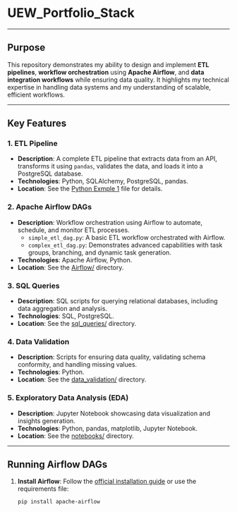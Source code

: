 # UEW_Portfolio_Stack

---

## Purpose

This repository demonstrates my ability to design and implement **ETL pipelines**, **workflow orchestration** using **Apache Airflow**, and **data integration workflows** while ensuring data quality. It highlights my technical expertise in handling data systems and my understanding of scalable, efficient workflows.

---

## Key Features

### 1. ETL Pipeline
- **Description**: A complete ETL pipeline that extracts data from an API, transforms it using `pandas`, validates the data, and loads it into a PostgreSQL database.
- **Technologies**: Python, SQLAlchemy, PostgreSQL, pandas.
- **Location**: See the [Python Exmple 1](Python_ETL_Example_1/etl_pipeline.py) file for details.

### 2. Apache Airflow DAGs
- **Description**: Workflow orchestration using Airflow to automate, schedule, and monitor ETL processes.
  - `simple_etl_dag.py`: A basic ETL workflow orchestrated with Airflow.
  - `complex_etl_dag.py`: Demonstrates advanced capabilities with task groups, branching, and dynamic task generation.
- **Technologies**: Apache Airflow, Python.
- **Location**: See the [Airflow/](Airflow/) directory.

### 3. SQL Queries
- **Description**: SQL scripts for querying relational databases, including data aggregation and analysis.
- **Technologies**: SQL, PostgreSQL.
- **Location**: See the [sql_queries/](sql_queries/) directory.

### 4. Data Validation
- **Description**: Scripts for ensuring data quality, validating schema conformity, and handling missing values.
- **Technologies**: Python.
- **Location**: See the [data_validation/](data_validation/) directory.

### 5. Exploratory Data Analysis (EDA)
- **Description**: Jupyter Notebook showcasing data visualization and insights generation.
- **Technologies**: Python, pandas, matplotlib, Jupyter Notebook.
- **Location**: See the [notebooks/](notebooks/) directory.

---

## Running Airflow DAGs

1. **Install Airflow**:
   Follow the [official installation guide](https://airflow.apache.org/docs/apache-airflow/stable/installation/index.html) or use the requirements file:
   ```bash
   pip install apache-airflow
